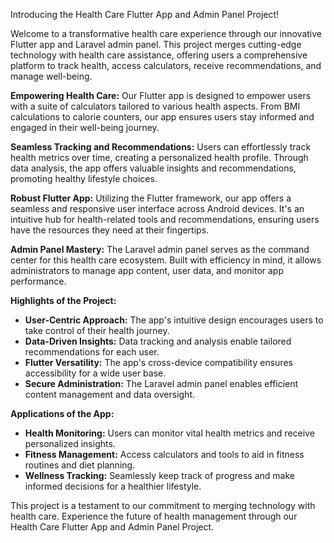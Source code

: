 Introducing the Health Care Flutter App and Admin Panel Project!

Welcome to a transformative health care experience through our innovative Flutter app and Laravel admin panel. This project merges cutting-edge technology with health care assistance, offering users a comprehensive platform to track health, access calculators, receive recommendations, and manage well-being.

**Empowering Health Care:**
Our Flutter app is designed to empower users with a suite of calculators tailored to various health aspects. From BMI calculations to calorie counters, our app ensures users stay informed and engaged in their well-being journey.

**Seamless Tracking and Recommendations:**
Users can effortlessly track health metrics over time, creating a personalized health profile. Through data analysis, the app offers valuable insights and recommendations, promoting healthy lifestyle choices.

**Robust Flutter App:**
Utilizing the Flutter framework, our app offers a seamless and responsive user interface across Android devices. It's an intuitive hub for health-related tools and recommendations, ensuring users have the resources they need at their fingertips.

**Admin Panel Mastery:**
The Laravel admin panel serves as the command center for this health care ecosystem. Built with efficiency in mind, it allows administrators to manage app content, user data, and monitor app performance.

**Highlights of the Project:**
- **User-Centric Approach:** The app's intuitive design encourages users to take control of their health journey.
- **Data-Driven Insights:** Data tracking and analysis enable tailored recommendations for each user.
- **Flutter Versatility:** The app's cross-device compatibility ensures accessibility for a wide user base.
- **Secure Administration:** The Laravel admin panel enables efficient content management and data oversight.

**Applications of the App:**
- **Health Monitoring:** Users can monitor vital health metrics and receive personalized insights.
- **Fitness Management:** Access calculators and tools to aid in fitness routines and diet planning.
- **Wellness Tracking:** Seamlessly keep track of progress and make informed decisions for a healthier lifestyle.

This project is a testament to our commitment to merging technology with health care. Experience the future of health management through our Health Care Flutter App and Admin Panel Project.
